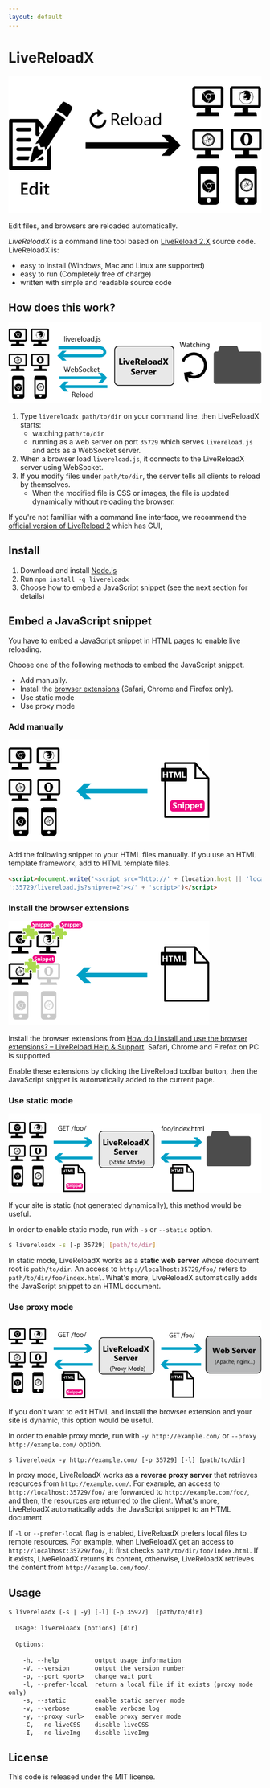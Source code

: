 ```yaml
---
layout: default
---
```

# LiveReloadX

![Edit & Reload](images/title.png)

Edit files, and browsers are reloaded automatically.

_LiveReloadX_ is a command line tool based on [LiveReload 2.X](http://livereload.com/) source code. LiveReloadX is:

* easy to install (Windows, Mac and Linux are supported)
* easy to run (Completely free of charge)
* written with simple and readable source code


## How does this work?

![Diagram](images/how.png)

  1. Type `livereloadx path/to/dir` on your command line, then LiveReloadX starts:
     * watching `path/to/dir`
     * running as a web server on port `35729` which serves `livereload.js` and acts as a WebSocket server.
  2. When a browser load `livereload.js`, it connects to the LiveReloadX server using WebSocket.
  3. If you modify files under `path/to/dir`, the server tells all clients to reload by themselves.
     * When the modified file is CSS or images, the file is updated dynamically without reloading the browser.

If you're not familliar with a command line interface, we recommend the [official version of LiveReload 2](http://livereload.com/) which has GUI,


## Install

1. Download and install [Node.js](http://nodejs.org/)
2. Run `npm install -g livereloadx`
3. Choose how to embed a JavaScript snippet (see the next section for details)


## Embed a JavaScript snippet

You have to embed a JavaScript snippet in HTML pages to enable live reloading.

Choose one of the following methods to embed the JavaScript snippet.

   * Add manually.
   * Install the [browser extensions](http://feedback.livereload.com/knowledgebase/articles/86242-how-do-i-install-and-use-the-browser-extensions-) (Safari, Chrome and Firefox only).
   * Use static mode
   * Use proxy mode


### Add manually

![manually](images/manual.png)

Add the following snippet to your HTML files manually. If you use an HTML template framework, add to HTML template files.

```html
<script>document.write('<script src="http://' + (location.host || 'localhost').split(':')[0] +
':35729/livereload.js?snipver=2"></' + 'script>')</script>
```

### Install the browser extensions

![extensions](images/extension.png)

Install the browser extensions from [How do I install and use the browser extensions? – LiveReload Help & Support](http://feedback.livereload.com/knowledgebase/articles/86242-how-do-i-install-and-use-the-browser-extensions-). Safari, Chrome and Firefox on PC is supported.

Enable these extensions  by clicking the LiveReload toolbar button, then the JavaScript snippet is automatically added to the current page.


### Use static mode

![extensions](images/static.png)

If your site is static (not generated dynamically), this method would be useful.

In order to enable static mode, run with `-s` or `--static` option.

```bash
$ livereloadx -s [-p 35729] [path/to/dir]
```

In static mode, LiveReloadX works as a **static web server** whose document root is `path/to/dir`. An access to `http://localhost:35729/foo/` refers to `path/to/dir/foo/index.html`. What's more, LiveReloadX automatically adds the JavaScript snippet to an HTML document.


### Use proxy mode

![extensions](images/proxy.png)

If you don't want to edit HTML and install the browser extension and your site is dynamic, this option would be useful.

In order to enable proxy mode, run with `-y http://example.com/` or `--proxy http://example.com/` option.

```
$ livereloadx -y http://example.com/ [-p 35729] [-l] [path/to/dir]
```

In proxy mode, LiveReloadX works as a **reverse proxy server** that retrieves resources from `http://example.com/`. For example, an access to `http://localhost:35729/foo/` are forwarded to `http://example.com/foo/`, and then, the resources are returned to the client. What's more, LiveReloadX automatically adds the JavaScript snippet to an HTML document.

If `-l` or `--prefer-local` flag is enabled, LiveReloadX prefers local files to remote resources. For example, when LiveReloadX get an access to `http://localhost:35729/foo/`, it first checks `path/to/dir/foo/index.html`. If it exists, LiveReloadX returns its content, otherwise, LiveReloadX retrieves the content from `http://example.com/foo/`.


## Usage

```
$ livereloadx [-s | -y] [-l] [-p 35927]  [path/to/dir]

  Usage: livereloadx [options] [dir]

  Options:

    -h, --help          output usage information
    -V, --version       output the version number
    -p, --port <port>   change wait port
    -l, --prefer-local  return a local file if it exists (proxy mode only)
    -s, --static        enable static server mode
    -v, --verbose       enable verbose log
    -y, --proxy <url>   enable proxy server mode
    -C, --no-liveCSS    disable liveCSS
    -I, --no-liveImg    disable liveImg
```


License
-------

This code is released under the MIT license.